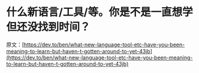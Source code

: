 # 什么新语言/工具/等。你是不是一直想学但还没找到时间？

原文：[https://dev.to/ben/what-new-language-tool-etc-have-you-been-meaning-to-learn-but-haven-t-gotten-around-to-yet-43jb](https://dev.to/ben/what-new-language-tool-etc-have-you-been-meaning-to-learn-but-haven-t-gotten-around-to-yet-43jb)